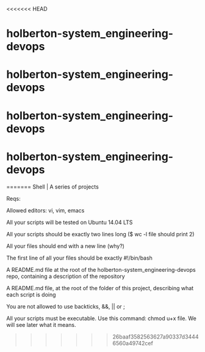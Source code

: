 <<<<<<< HEAD
# holberton-system_engineering-devops
# holberton-system_engineering-devops
# holberton-system_engineering-devops
# holberton-system_engineering-devops
=======
Shell | A series of projects

Reqs:

Allowed editors: vi, vim, emacs

All your scripts will be tested on Ubuntu 14.04 LTS

All your scripts should be exactly two lines long ($ wc -l file should print 2)

All your files should end with a new line (why?)

The first line of all your files should be exactly #!/bin/bash

A README.md file at the root of the holberton-system_engineering-devops repo, containing a description of the repository

A README.md file, at the root of the folder of this project, describing what each script is doing

You are not allowed to use backticks, &&, || or ;

All your scripts must be executable. Use this command: chmod u+x file. We will see later what it means.

>>>>>>> 26baaf3582563627a90337d34446560a49742cef
